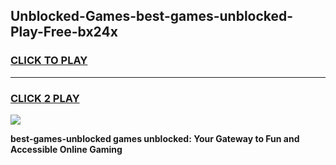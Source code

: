 
## Unblocked-Games-best-games-unblocked-Play-Free-bx24x
<h3>
<a href="https://premium76.site?title=best-games-unblocked&ref=15A">CLICK TO PLAY</a></h3>
<hr>

<h3>
<a href="https://premium76.site?title=best-games-unblocked&ref=15A">CLICK 2 PLAY</a>
  
</h3>

<a href="https://premium76.site?title=best-games-unblocked&ref=15A"><img src="https://clearcache.store/games.png"></a>


**best-games-unblocked games unblocked: Your Gateway to Fun and Accessible Online Gaming**
